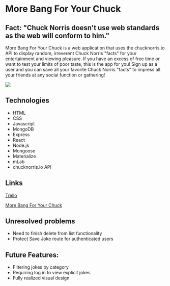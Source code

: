 # More Bang For Your Chuck

## Fact: "Chuck Norris doesn't use web standards as the web will conform to him."
                            
More Bang For Your Chuck is a web application that uses the chucknorris.io API to display random, irreverent Chuck Norris "facts" for your entertainment and viewing pleasure. If you have an excess of free time or want to test your limits of poor taste, this is the app for you! Sign up as a user and you can save all your favorite Chuck Norris "facts" to impress all your friends at any social function or gathering!

<img src="https://imgur.com/TKB2z5V.png">

## Technologies
* HTML
* CSS
* Javascript
* MongoDB
* Express
* React
* Node.js
* Mongoose
* Materialize
* mLab
* chucknorris.io API

## Links

[Trello](https://trello.com/b/64RSfX0h/more-bang-for-your-chuck)

[More Bang For Your Chuck](https://bangforyourchuck.herokuapp.com/)

## Unresolved problems
* Need to finish delete from list functionality
* Protect Save Joke route for authenticated users

## Future Features:
* Filtering jokes by category
* Requiring log in to view explicit jokes
* Fully realized visual design